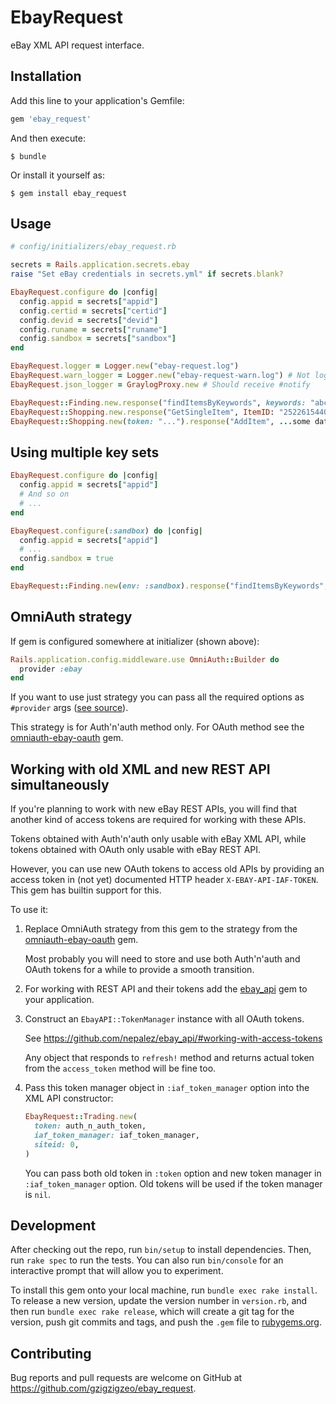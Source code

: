 # EbayRequest

eBay XML API request interface.

## Installation

Add this line to your application's Gemfile:

```ruby
gem 'ebay_request'
```

And then execute:

    $ bundle

Or install it yourself as:

    $ gem install ebay_request

## Usage

```ruby
# config/initializers/ebay_request.rb

secrets = Rails.application.secrets.ebay
raise "Set eBay credentials in secrets.yml" if secrets.blank?

EbayRequest.configure do |config|
  config.appid = secrets["appid"]
  config.certid = secrets["certid"]
  config.devid = secrets["devid"]
  config.runame = secrets["runame"]
  config.sandbox = secrets["sandbox"]
end

EbayRequest.logger = Logger.new("ebay-request.log")
EbayRequest.warn_logger = Logger.new("ebay-request-warn.log") # Not logged otherwise
EbayRequest.json_logger = GraylogProxy.new # Should receive #notify
```

```ruby
EbayRequest::Finding.new.response("findItemsByKeywords", keywords: "abc")
EbayRequest::Shopping.new.response("GetSingleItem", ItemID: "252261544055")
EbayRequest::Shopping.new(token: "...").response("AddItem", ...some data...)
```

## Using multiple key sets

```ruby
EbayRequest.configure do |config|
  config.appid = secrets["appid"]
  # And so on
  # ...
end

EbayRequest.configure(:sandbox) do |config|
  config.appid = secrets["appid"]
  # ...
  config.sandbox = true  
end

EbayRequest::Finding.new(env: :sandbox).response("findItemsByKeywords", keywords: "abc")
```

## OmniAuth strategy

If gem is configured somewhere at initializer (shown above):

```ruby
Rails.application.config.middleware.use OmniAuth::Builder do
  provider :ebay
end
```

If you want to use just strategy you can pass all the required options as `#provider` args ([see source](https://github.com/gzigzigzeo/ebay_request/blob/master/lib/omniauth/strategies/ebay.rb#L4)).

This strategy is for Auth'n'auth method only. For OAuth method see the [omniauth-ebay-oauth](https://github.com/evilmartians/omniauth-ebay-oauth) gem.


## Working with old XML and new REST API simultaneously

If you're planning to work with new eBay REST APIs, you will find that another kind of access tokens are required for working with these APIs.

Tokens obtained with Auth'n'auth only usable with eBay XML API, while tokens obtained with OAuth only usable with eBay REST API.

However, you can use new OAuth tokens to access old APIs by providing an access token in (not yet) documented HTTP header `X-EBAY-API-IAF-TOKEN`. This gem has builtin support for this.

To use it:

 1. Replace OmniAuth strategy from this gem to the strategy from the [omniauth-ebay-oauth](https://github.com/evilmartians/omniauth-ebay-oauth) gem.

    Most probably you will need to store and use both Auth'n'auth and OAuth tokens for a while to provide a smooth transition.

 2. For working with REST API and their tokens add the [ebay_api](https://github.com/nepalez/ebay_api/) gem to your application.

 3. Construct an `EbayAPI::TokenManager` instance with all OAuth tokens.

    See https://github.com/nepalez/ebay_api/#working-with-access-tokens

    Any object that responds to `refresh!` method and returns actual token from the `access_token` method will be fine too.

 4. Pass this token manager object in `:iaf_token_manager` option into the XML API constructor:

    ```ruby
    EbayRequest::Trading.new(
      token: auth_n_auth_token,
      iaf_token_manager: iaf_token_manager,
      siteid: 0,
    )
    ```

    You can pass both old token in `:token` option and new token manager in `:iaf_token_manager` option. Old tokens will be used if the token manager is `nil`.


## Development

After checking out the repo, run `bin/setup` to install dependencies. Then, run `rake spec` to run the tests. You can also run `bin/console` for an interactive prompt that will allow you to experiment.

To install this gem onto your local machine, run `bundle exec rake install`. To release a new version, update the version number in `version.rb`, and then run `bundle exec rake release`, which will create a git tag for the version, push git commits and tags, and push the `.gem` file to [rubygems.org](https://rubygems.org).

## Contributing

Bug reports and pull requests are welcome on GitHub at https://github.com/gzigzigzeo/ebay_request.
